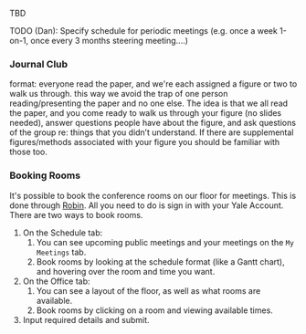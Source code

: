 TBD

TODO (Dan): Specify schedule for periodic meetings (e.g. once a week 1-on-1, once every 3 months steering meeting....)

### Journal Club

format: everyone read the paper, and we're each assigned a figure or two to walk us through. this way we avoid the trap of one person reading/presenting the paper and no one else. The idea is that we all read the paper, and you come ready to walk us through your figure (no slides needed), answer questions people have about the figure, and ask questions of the group re: things that you didn’t understand. If there are supplemental figures/methods associated with your figure you should be familiar with those too.

### Booking Rooms

It's possible to book the conference rooms on our floor for meetings. This is done through [Robin](https://dashboard.robinpowered.com/yale-university/schedule/user). All you need to do is sign in with your Yale Account. There are two ways to book rooms.
 
1. On the Schedule tab:
    1. You can see upcoming public meetings and your meetings on the `My Meetings` tab.
    2. Book rooms by looking at the schedule format (like a Gantt chart), and hovering over the room and time you want. 
2. On the Office tab:
    1. You can see a layout of the floor, as well as what rooms are available.
    2. Book rooms by clicking on a room and viewing available times.
3. Input required details and submit.


